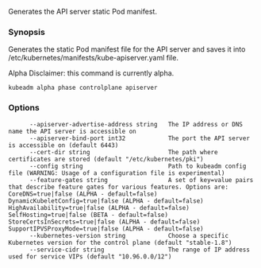 Generates the API server static Pod manifest.

### Synopsis


Generates the static Pod manifest file for the API server and saves it into /etc/kubernetes/manifests/kube-apiserver.yaml file. 

Alpha Disclaimer: this command is currently alpha.

```
kubeadm alpha phase controlplane apiserver
```

### Options

```
      --apiserver-advertise-address string   The IP address or DNS name the API server is accessible on
      --apiserver-bind-port int32            The port the API server is accessible on (default 6443)
      --cert-dir string                      The path where certificates are stored (default "/etc/kubernetes/pki")
      --config string                        Path to kubeadm config file (WARNING: Usage of a configuration file is experimental)
      --feature-gates string                 A set of key=value pairs that describe feature gates for various features. Options are:
CoreDNS=true|false (ALPHA - default=false)
DynamicKubeletConfig=true|false (ALPHA - default=false)
HighAvailability=true|false (ALPHA - default=false)
SelfHosting=true|false (BETA - default=false)
StoreCertsInSecrets=true|false (ALPHA - default=false)
SupportIPVSProxyMode=true|false (ALPHA - default=false)
      --kubernetes-version string            Choose a specific Kubernetes version for the control plane (default "stable-1.8")
      --service-cidr string                  The range of IP address used for service VIPs (default "10.96.0.0/12")
```

